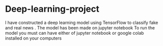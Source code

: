 # Deep-learning-project
I have constructed a deep learning model using TensorFlow to classify fake and real news .
The model has been made on jupyter notebook 
To run the model you must can have either of jupyter notebook or google colab installed on your computers
